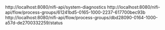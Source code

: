 http://localhost:8080/nifi-api/system-diagnostics
http://localhost:8080/nifi-api/flow/process-groups/61241bd5-0165-1000-2237-617700bec93b
http://localhost:8080/nifi-api/flow/process-groups/dbd28090-0164-1000-a57d-de2700332259/status